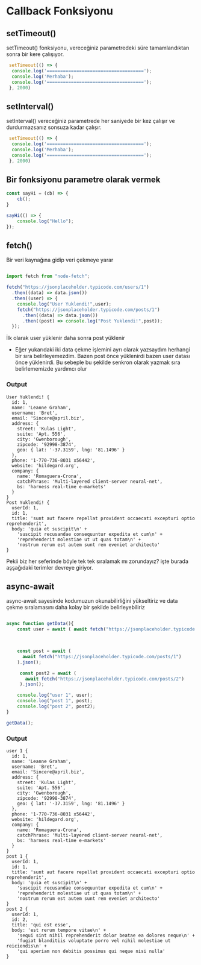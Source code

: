 # Callback Fonksiyonu

## setTimeout()

setTimeout() fonksiyonu, vereceğiniz parametredeki süre tamamlandıktan sonra bir kere çalışıyor.

```javascript
 setTimeout(() => {
  console.log('====================================');
  console.log('Merhaba');
  console.log('====================================');
 }, 2000)

```

## setInterval() 

setInterval() vereceğiniz parametrede her saniyede bir kez çalışır ve durdurmazsanız sonsuza kadar çalışır.

```javascript
 setTimeout(() => {
  console.log('====================================');
  console.log('Merhaba');
  console.log('====================================');
 }, 2000)

```

## Bir fonksiyonu parametre olarak vermek


```javascript
const sayHi = (cb) => {
    cb();
}

sayHi(() => {
    console.log("Hello");
});

```

## fetch()

Bir veri kaynağına gidip veri çekmeye yarar

```javascript

import fetch from "node-fetch";

fetch("https://jsonplaceholder.typicode.com/users/1")
  .then((data) => data.json())
  .then((user) => {
    console.log("User Yuklendi!",user);
    fetch("https://jsonplaceholder.typicode.com/posts/1")
      .then((data) => data.json())
      .then((post) => console.log("Post Yuklendi!",post));
  });

```
İlk olarak user yüklenir daha sonra post yüklenir

* Eğer yukarıdaki iki data çekme işlemini ayrı olarak yazsaydım herhangi bir sıra belirleyemezdim. Bazen post önce yüklenirdi bazen user datası önce yüklenirdi.
Bu sebeple bu şekilde senkron olarak yazmak sıra belirlememizde yardımcı olur

### Output

```
User Yuklendi! {
  id: 1,
  name: 'Leanne Graham',
  username: 'Bret',
  email: 'Sincere@april.biz',
  address: {
    street: 'Kulas Light',
    suite: 'Apt. 556',
    city: 'Gwenborough',
    zipcode: '92998-3874',
    geo: { lat: '-37.3159', lng: '81.1496' }
  },
  phone: '1-770-736-8031 x56442',
  website: 'hildegard.org',
  company: {
    name: 'Romaguera-Crona',
    catchPhrase: 'Multi-layered client-server neural-net',
    bs: 'harness real-time e-markets'
  }
}
Post Yuklendi! {
  userId: 1,
  id: 1,
  title: 'sunt aut facere repellat provident occaecati excepturi optio reprehenderit',
  body: 'quia et suscipit\n' +
    'suscipit recusandae consequuntur expedita et cum\n' +
    'reprehenderit molestiae ut ut quas totam\n' +
    'nostrum rerum est autem sunt rem eveniet architecto'
}
```

Pekii biz her seferinde böyle tek tek sıralamak mı zorundayız? işte burada aşşağıdaki 
terimler devreye giriyor.

## async-await 

async-await sayesinde kodumuzun okunabilirliğini yükseltiriz ve data çekme sıralamasını daha kolay bir şekilde belirleyebiliriz

```javascript

async function getData(){
    const user = await ( await fetch("https://jsonplaceholder.typicode.com/users/1")).json();

    

    const post = await (
      await fetch("https://jsonplaceholder.typicode.com/posts/1")
    ).json();

     const post2 = await (
       await fetch("https://jsonplaceholder.typicode.com/posts/2")
     ).json();

    console.log("user 1", user); 
    console.log("post 1", post);
    console.log("post 2", post2);
}

getData();


```

### Output

```
user 1 {
  id: 1,
  name: 'Leanne Graham',
  username: 'Bret',
  email: 'Sincere@april.biz',
  address: {
    street: 'Kulas Light',
    suite: 'Apt. 556',
    city: 'Gwenborough',
    zipcode: '92998-3874',
    geo: { lat: '-37.3159', lng: '81.1496' }
  },
  phone: '1-770-736-8031 x56442',
  website: 'hildegard.org',
  company: {
    name: 'Romaguera-Crona',
    catchPhrase: 'Multi-layered client-server neural-net',
    bs: 'harness real-time e-markets'
  }
}
post 1 {
  userId: 1,
  id: 1,
  title: 'sunt aut facere repellat provident occaecati excepturi optio reprehenderit',
  body: 'quia et suscipit\n' +
    'suscipit recusandae consequuntur expedita et cum\n' +
    'reprehenderit molestiae ut ut quas totam\n' +
    'nostrum rerum est autem sunt rem eveniet architecto'
}
post 2 {
  userId: 1,
  id: 2,
  title: 'qui est esse',
  body: 'est rerum tempore vitae\n' +
    'sequi sint nihil reprehenderit dolor beatae ea dolores neque\n' +
    'fugiat blanditiis voluptate porro vel nihil molestiae ut reiciendis\n' +
    'qui aperiam non debitis possimus qui neque nisi nulla'
}

```
